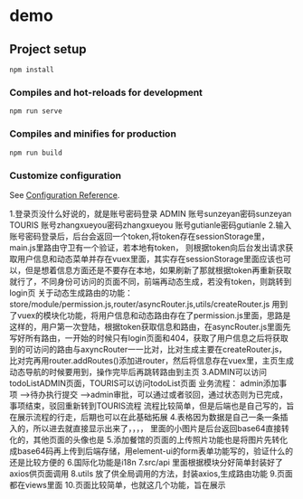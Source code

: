 # demo

## Project setup
```
npm install
```

### Compiles and hot-reloads for development
```
npm run serve
```

### Compiles and minifies for production
```
npm run build
```

### Customize configuration
See [Configuration Reference](https://cli.vuejs.org/config/).


1.登录页没什么好说的，就是账号密码登录
  ADMIN   账号sunzeyan密码sunzeyan
  TOURIS  账号zhangxueyou密码zhangxueyou
          账号gutianle密码gutianle
2.输入账号密码登录后，后台会返回一个token,将token存在sessionStorage里，main.js里路由守卫有一个验证，若本地有token，
  则根据token向后台发出请求获取用户信息和动态菜单并存在vuex里面，其实存在sessionStorage里面应该也可以，但是想着信息方面还是不要存在本地，如果刷新了那就根据token再重新获取就行了，不同身份可访问的页面不同，前端再动态生成，若没有token，则跳转到login页
  关于动态生成路由的功能：
  store/module/permission.js,router/asyncRouter.js,utils/createRouter.js
  用到了vuex的模块化功能，将用户信息和动态路由存在了permission.js里面，思路是这样的，用户第一次登陆，根据token获取信息和路由，在asyncRouter.js里面先写好所有路由，一开始的时候只有login页面和404，获取了用户信息之后将获取到的可访问的路由与axyncRouter一一比对，比对生成主要在createRouter.js，比对完再用router.addRoutes()添加进router，然后将信息存在vuex里，主页生成动态导航的时候要用到，操作完毕后再跳转路由到主页
3.ADMIN可以访问todoListADMIN页面，TOURIS可以访问todoList页面
  业务流程： admin添加事项  -->待办执行提交  -->admin审批，可以通过或者驳回，通过状态则为已完成，事项结束，驳回重新转到TOURIS流程
  流程比较简单，但是后端也是自己写的，旨在展示流程的行走，后期也可以在此基础拓展
4.表格因为数据是自己一条一条插入的，所以进去就直接显示出来了，，，，
  里面的小图片是后台返回base64直接转化的，其他页面的头像也是
5.添加餐馆的页面的上传照片功能也是将图片先转化成base64码再上传到后端存储，用element-ui的form表单功能写的，验证什么的还是比较方便的
6.国际化功能是i18n
7.src/api  里面根据模块分好简单封装好了axios供页面调用
8.utils 放了供全局调用的方法，封装axios,生成路由功能
9.页面都在views里面
10.页面比较简单，也就这几个功能，旨在展示